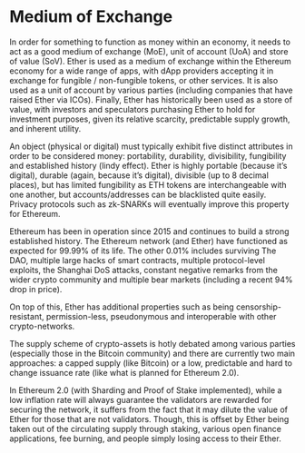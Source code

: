 # Medium of Exchange

In order for something to function as money within an economy, it needs to act as a good medium of exchange (MoE), unit of account (UoA) and store of value (SoV). Ether is used as a medium of exchange within the Ethereum economy for a wide range of apps, with dApp providers accepting it in exchange for fungible / non-fungible tokens, or other services. It is also used as a unit of account by various parties (including companies that have raised Ether via ICOs). Finally, Ether has historically been used as a store of value, with investors and speculators purchasing Ether to hold for investment purposes, given its relative scarcity, predictable supply growth, and inherent utility.

An object (physical or digital) must typically exhibit five distinct attributes in order to be considered money: portability, durability, divisibility, fungibility and established history (lindy effect). Ether is highly portable (because it’s digital), durable (again, because it’s digital), divisible (up to 8 decimal places), but has limited fungibility as ETH tokens are interchangeable with one another, but accounts/addresses can be blacklisted quite easily. Privacy protocols such as zk-SNARKs will eventually improve this property for Ethereum.

Ethereum has been in operation since 2015 and continues to build a strong established history. The Ethereum network (and Ether) have functioned as expected for 99.99% of its life. The other 0.01% includes surviving The DAO, multiple large hacks of smart contracts, multiple protocol-level exploits, the Shanghai DoS attacks, constant negative remarks from the wider crypto community and multiple bear markets (including a recent 94% drop in price).

On top of this, Ether has additional properties such as being censorship-resistant, permission-less, pseudonymous and interoperable with other crypto-networks.

The supply scheme of crypto-assets is hotly debated among various parties (especially those in the Bitcoin community) and there are currently two main approaches: a capped supply (like Bitcoin) or a low, predictable and hard to change issuance rate (like what is planned for Ethereum 2.0).

In Ethereum 2.0 (with Sharding and Proof of Stake implemented), while a low inflation rate will always guarantee the validators are rewarded for securing the network, it suffers from the fact that it may dilute the value of Ether for those that are not validators. Though, this is offset by Ether being taken out of the circulating supply through staking, various open finance applications, fee burning, and people simply losing access to their Ether.
